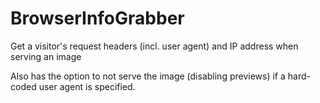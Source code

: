 # BrowserInfoGrabber
Get a visitor's request headers (incl. user agent) and IP address when serving an image

Also has the option to not serve the image (disabling previews) if a hard-coded user agent is specified.

